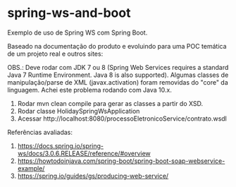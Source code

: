 # spring-ws-and-boot
Exemplo de uso de Spring WS com Spring Boot.

Baseado na documentação do produto e evoluindo para uma POC temática de um projeto real e outros sites:

OBS.: Deve rodar com JDK 7 ou 8 (Spring Web Services requires a standard Java 7 Runtime Environment. Java 8 is also supported). Algumas classes de manipulação/parse de XML (javax.activation) foram removidas do "core" da linguagem. Achei este problema rodando com Java 10.x.

1. Rodar mvn clean compile para gerar as classes a partir do XSD.
1. Rodar classe HolidaySpringWsApplication
1. Acessar http://localhost:8080/processoEletronicoService/contrato.wsdl


Referências avaliadas:

1. https://docs.spring.io/spring-ws/docs/3.0.6.RELEASE/reference/#overview
1. https://howtodoinjava.com/spring-boot/spring-boot-soap-webservice-example/
1. https://spring.io/guides/gs/producing-web-service/
